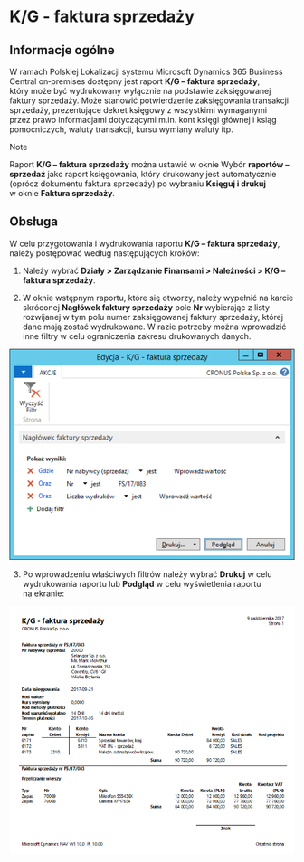 # K/G - faktura sprzedaży

## Informacje ogólne

W ramach Polskiej Lokalizacji systemu Microsoft Dynamics 365 Business Central on‑premises dostępny jest raport **K/G – faktura sprzedaży**, który może być wydrukowany wyłącznie na podstawie zaksięgowanej faktury sprzedaży. Może stanowić potwierdzenie zaksięgowania transakcji sprzedaży, prezentujące dekret księgowy z wszystkimi wymaganymi przez prawo informacjami dotyczącymi m.in. kont księgi głównej i ksiąg pomocniczych, waluty transakcji, kursu wymiany waluty itp.

>[!NOTE]
>Raport **K/G – faktura sprzedaży** można ustawić w oknie
Wybór **raportów – sprzedaż** jako raport księgowania,
który drukowany jest automatycznie (oprócz dokumentu faktura
sprzedaży) po wybraniu **Księguj i drukuj** w oknie **Faktura
sprzedaży**.

## Obsługa

W celu przygotowania i wydrukowania raportu **K/G – faktura
sprzedaży**, należy postępować według następujących kroków:

1.  Należy wybrać **Działy \> Zarządzanie Finansami \> Należności \> K/G
    – faktura sprzedaży**.

2.  W oknie wstępnym raportu, które się otworzy, należy wypełnić
    na karcie skróconej **Nagłówek faktury sprzedaży** pole **Nr**
    wybierając z listy rozwijanej w tym polu numer zaksięgowanej
    faktury sprzedaży, której dane mają zostać wydrukowane. W razie
    potrzeby można wprowadzić inne filtry w celu ograniczenia zakresu
    drukowanych danych.

  ![](media/image460.png)

3.  Po wprowadzeniu właściwych filtrów należy wybrać **Drukuj** w celu
    wydrukowania raportu lub **Podgląd** w celu wyświetlenia raportu
    na ekranie:

  ![](media/image461.png)